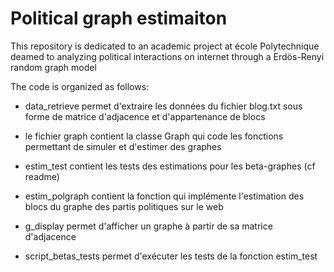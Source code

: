 # Political graph estimaiton
This repository is dedicated to an academic project at école Polytechnique deamed to analyzing political interactions on internet through a Erdös-Renyi random graph model

The code is organized as follows:

- data_retrieve permet d'extraire les données du fichier blog.txt sous forme de matrice d'adjacence et d'appartenance de blocs

- le fichier graph contient la classe Graph qui code les fonctions permettant de simuler et d'estimer des graphes

- estim_test contient les tests des estimations pour les beta-graphes (cf readme)

- estim_polgraph contient la fonction qui implémente l'estimation des blocs du graphe des partis politiques sur le web

- g_display permet d'afficher un graphe à partir de sa matrice d'adjacence

- script_betas_tests permet d'exécuter les tests de la fonction estim_test
